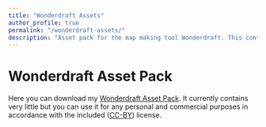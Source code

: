 ```yaml
---
title: "Wonderdraft Assets"
author_profile: true
permalink: "/wonderdraft-assets/"
description: "Asset pack for the map making tool Wonderdraft. This contains all custom assets I have created for use with Wonderdraft."
---
```


# Wonderdraft Asset Pack

Here you can download my [Wonderdraft Asset Pack](/assets/docs/ecen_wonderdraft_assets.zip). It currently contains very little but you can use it for any personal and commercial purposes in accordance with the included ([CC-BY](https://creativecommons.org/licenses/by/2.0/)) license.
